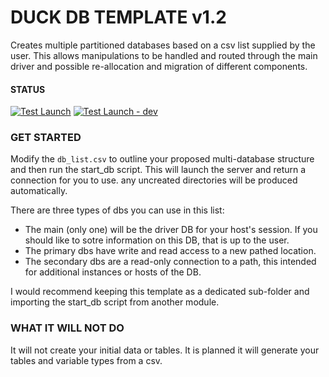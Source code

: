 # DUCK DB TEMPLATE v1.2

Creates multiple partitioned databases based on a csv list supplied by the user. This allows manipulations to be handled and routed through the main driver and possible re-allocation and migration of different components.

#### STATUS

[![Test Launch](https://github.com/uaineteine/duck_db_template/actions/workflows/start_server.yaml/badge.svg)](https://github.com/uaineteine/duck_db_template/actions/workflows/start_server.yaml)
[![Test Launch - dev](https://github.com/uaineteine/duck_db_template/actions/workflows/start_server.yaml/badge.svg)](https://github.com/uaineteine/duck_db_template/actions/workflows/start_server_dev.yaml)

### GET STARTED

Modify the `db_list.csv` to outline your proposed multi-database structure and then run the start_db script. This will launch the server and return a connection for you to use. any uncreated directories will be produced automatically.

There are three types of dbs you can use in this list:

* The main (only one) will be the driver DB for your host's session. If you should like to sotre information on this DB, that is up to the user.
* The primary dbs have write and read access to a new pathed location.
* The secondary dbs are a read-only connection to a path, this intended for additional instances or hosts of the DB.

I would recommend keeping this template as a dedicated sub-folder and importing the start_db script from another module.

### WHAT IT WILL NOT DO

It will not create your initial data or tables. It is planned it will generate your tables and variable types from a csv.


